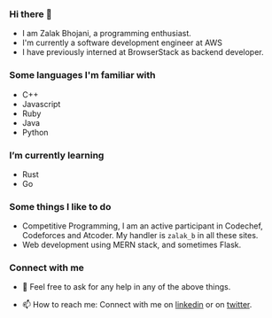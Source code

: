 <!--
**ZalakBhojani/ZalakBhojani** is a ✨ _special_ ✨ repository because its `README.md` (this file) appears on your GitHub profile.

Here are some ideas to get you started:

- 🔭 I’m currently working on ...
- 🌱 I’m currently learning ...
- 👯 I’m looking to collaborate on ...
- 🤔 I’m looking for help with ...
- 💬 Ask me about ...
- 📫 How to reach me: ...
- 😄 Pronouns: ...
- ⚡ Fun fact: ...
-->

### Hi there 👋
* I am Zalak Bhojani, a programming enthusiast.
* I'm currently a software development engineer at AWS 
* I have previously interned at BrowserStack as backend developer.

### Some languages I'm familiar with
* C++
* Javascript
* Ruby
* Java
* Python

### I’m currently learning
* Rust
* Go

### Some things I like to do
* Competitive Programming, I am an active participant in Codechef, Codeforces and Atcoder. My handler is `zalak_b` in all these sites.
* Web development using MERN stack, and sometimes Flask.


### Connect with me
- 💬 Feel free to ask for any help in any of the above things.

- 📫 How to reach me: Connect with me on [linkedin](https://www.linkedin.com/in/zalak-bhojani/) or on [twitter](https://twitter.com/Zalak00).
